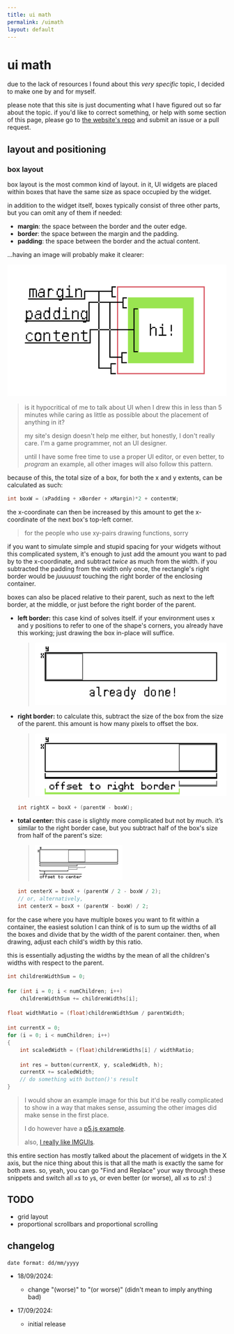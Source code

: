 ```yaml
---
title: ui math
permalink: /uimath
layout: default
---
```


# ui math

due to the lack of resources I found about this _very specific_ topic, I decided to make one by and for myself.

please note that this site is just documenting what I have figured out so far about the topic. if you'd like to correct something, or help with some section of this page, please go to [the website's repo](https://github.com/thacuber2a03/thacuber2a03.github.io) and submit an issue or a pull request.

## layout and positioning

### box layout

box layout is the most common kind of layout. in it, UI widgets are placed within boxes that have the same size as space occupied by the widget.

in addition to the widget itself, boxes typically consist of three other parts, but you can omit any of them if needed:

- **margin**: the space between the border and the outer edge.
- **border**: the space between the margin and the padding.
- **padding**: the space between the border and the actual content.

...having an image will probably make it clearer:

![(pixel art image of the components of a box)](/assets/uimath/layoutparts.png)

> is it hypocritical of me to talk about UI when I drew this in less than 5 minutes while caring as little as possible about the placement of anything in it?
>
> my site's design doesn't help me either, but honestly, I don't really care. I'm a game programmer, not an UI designer.
>
> until I have some free time to use a proper UI editor, or even better, to _program_ an example, all other images will also follow this pattern.

because of this, the total size of a box, for both the x and y extents, can be calculated as such:

```c
int boxW = (xPadding + xBorder + xMargin)*2 + contentW;
```

the x-coordinate can then be increased by this amount to get the x-coordinate of the next box's top-left corner.

> for the people who use xy-pairs drawing functions, sorry

if you want to simulate simple and stupid spacing for your widgets without this complicated system, it's enough to just add the amount you want to pad by to the x-coordinate, and subtract _twice_ as much from the width. if you subtracted the padding from the width only once, the rectangle's right border would be _juuuuust_ touching the right border of the enclosing container.

boxes can also be placed relative to their parent, such as next to the left border, at the middle, or just before the right border of the parent.

- **left border:** this case kind of solves itself. if your environment uses x and y positions to refer to one of the shape's corners, you already have this working; just drawing the box in-place will suffice.

    > ![(pixel art image about locating a box in the left border of its parent)](/assets/uimath/leftborder.png)

- **right border:** to calculate this, subtract the size of the box from the size of the parent. this amount is how many pixels to offset the box.

    > ![(pixel art image about locating a box in the right border of its parent)](/assets/uimath/rightborder.png)

    ```c
    int rightX = boxX + (parentW - boxW);
    ```

- **total center:** this case is slightly more complicated but not by much. it’s similar to the right border case, but you subtract half of the box's size from half of the parent's size:

    > ![(pixel art image about locating a box in the center of its parent)](/assets/uimath/centerbox.png)

    ```c
    int centerX = boxX + (parentW / 2 - boxW / 2);
    // or, alternatively,
    int centerX = boxX + (parentW - boxW) / 2;
    ```

for the case where you have multiple boxes you want to fit within a container, the easiest solution I can think of is to sum up the widths of all the boxes and divide that by the width of the parent container. then, when drawing, adjust each child's width by this ratio.

this is essentially adjusting the widths by the mean of all the children's widths with respect to the parent.

```c
int childrenWidthSum = 0;

for (int i = 0; i < numChildren; i++)
    childrenWidthSum += childrenWidths[i];

float widthRatio = (float)childrenWidthSum / parentWidth;

int currentX = 0;
for (i = 0; i < numChildren; i++)
{
    int scaledWidth = (float)childrenWidths[i] / widthRatio;

    int res = button(currentX, y, scaledWidth, h);
    currentX += scaledWidth;
    // do something with button()'s result
}
```

> I would show an example image for this but it'd be really complicated to show in a way that makes sense, assuming the other images did make sense in the first place.
>
> I do however have a [p5.js example](https://editor.p5js.org/thacuber2a03/sketches/1zbVh-XWn).
>
> also, [I really like IMGUIs](/things/bookmarks.md#imgui).

this entire section has mostly talked about the placement of widgets in the X axis, but the nice thing about this is that all the math is exactly the same for both axes. so, yeah, you can go "Find and Replace" your way through these snippets and switch all `x`s to `y`s, or even better (or worse), all `x`s to `z`s! :)

## TODO

- grid layout
- proportional scrollbars and proportional scrolling

## changelog

```
date format: dd/mm/yyyy
```

- 18/09/2024:
    - change "(worse)" to "(or worse)" (didn't mean to imply anything bad)

- 17/09/2024:
    - initial release